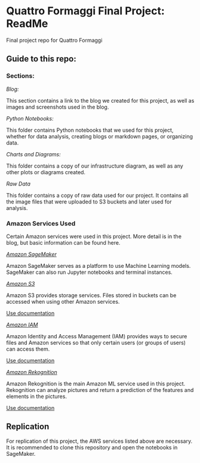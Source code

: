 # Quattro Formaggi Final Project: ReadMe
Final project repo for Quattro Formaggi

## Guide to this repo:

### Sections:

*Blog:*

This section contains a link to the blog we created for this project, as well as images and screenshots used in the blog.

*Python Notebooks:*

This folder contains Python notebooks that we used for this project, whether for data analysis, creating blogs or markdown pages, or organizing data.

*Charts and Diagrams:*

This folder contains a copy of our infrastructure diagram, as well as any other plots or diagrams created.

*Raw Data*

This folder contains a copy of raw data used for our project. It contains all the image files that were uploaded to S3 buckets and later used for analysis.

### Amazon Services Used

Certain Amazon services were used in this project. More detail is in the blog, but basic information can be found here.

*[Amazon SageMaker](https://docs.aws.amazon.com/sagemaker/?id=docs_gateway)*

Amazon SageMaker serves as a platform to use Machine Learning models. SageMaker can also run Jupyter notebooks and terminal instances.

*[Amazon S3](https://docs.aws.amazon.com/s3/index.html)*

Amazon S3 provides storage services. Files stored in buckets can be accessed when using other Amazon services.

[Use documentation](https://docs.aws.amazon.com/s3/index.html)

*[Amazon IAM](https://docs.aws.amazon.com/iam/?id=docs_gateway)*

Amazon Identity and Access Management (IAM) provides ways to secure files and Amazon services so that only certain users (or groups of users) can access them.

[Use documentation](https://docs.aws.amazon.com/IAM/latest/UserGuide/introduction.html)

*[Amazon Rekognition](https://docs.aws.amazon.com/rekognition/?id=docs_gateway)*

Amazon Rekognition is the main Amazon ML service used in this project. Rekognition can analyze pictures and return a prediction of the features and elements in the pictures. 

[Use documentation](https://docs.aws.amazon.com/rekognition/latest/dg/getting-started.html)

## **Replication**

For replication of this project, the AWS services listed above are necessary. It is recommended to clone this repository and open the notebooks in SageMaker.
